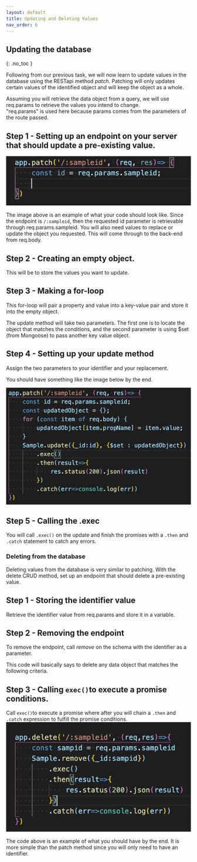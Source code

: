 ```yaml
---
layout: default
title: Updating and Deleting Values
nav_order: 6
---
```


## Updating the database
{: .no_toc }


Following from our previous task, we will now learn to update values in the database using the RESTapi method _patch_. Patching will only updates certain values of the identified object and will keep the object as a whole.

Assuming you will retrieve the data object from a query, we will use req.params to retrieve the values you intend to change.  
"req.params" is used here because params comes from the parameters of the route passed.  

## Step 1 - Setting up an endpoint on your server that should update a pre-existing value. 

![reqparams](https://github.com/eswong610/user-guide-docs/blob/gh-pages/assets/images/reqparams2.png?raw=true)

The image above is an example of what your code should look like. Since the endpoint is `/:sampleid`, then the requested id parameter is retrievable through req.params.sampleid. You will also need values to replace or update the object you requested.
This will come through to the back-end from req.body. 

## Step 2 - Creating an empty object.

This will be to store the values you want to update.

## Step 3 - Making a for-loop 
This for-loop will pair a property and value into a key-value pair and store it into the empty object. 

The update method will take two parameters. The first one is to locate the object that matches the conditions, and the second parameter is using $set (from Mongoose) to pass another key value object.

## Step 4 - Setting up your update method 

Assign the two parameters to your identifier and your replacement. 

You should have something like the image below by the end.

![patchmethod](https://github.com/eswong610/user-guide-docs/blob/gh-pages/assets/images/patchsample.png?raw=true)

## Step 5 - Calling the .exec

You will call `.exec()` on the update and finish the promises with a `.then` and `.catch` statement to catch any errors. 

### Deleting from the database
Deleting values from the database is very similar to patching. With the delete CRUD method, set up an endpoint that should delete a pre-existing value. 

## Step 1 - Storing the identifier value
Retrieve the identifier value from req.params and store it in a variable.

## Step 2 - Removing the endpoint
To remove the endpoint, call _remove_ on the schema with the identifier as a parameter.

This code will basically says to delete any data object that matches the following criteria.

## Step 3 - Calling `exec()`to execute a promise conditions. 
Call `exec()`to execute a promise where after you will chain a `.then` and `.catch` expression to fulfill the promise conditions. 
![sampledel](https://github.com/eswong610/user-guide-docs/blob/gh-pages/assets/images/deletesample.png?raw=true)

The code above is an example of what you should have by the end. It is more simple than the patch method since you will only need to have an identifier.
